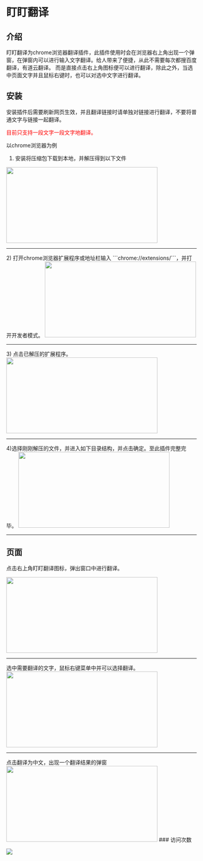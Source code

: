 # 盯盯翻译

## 介绍
盯盯翻译为chrome浏览器翻译插件，此插件使用时会在浏览器右上角出现一个弹窗，在弹窗内可以进行输入文字翻译。给人带来了便捷，从此不需要每次都搜百度翻译，有道云翻译。
而是直接点击右上角图标便可以进行翻译，除此之外，当选中页面文字并且鼠标右键时，也可以对选中文字进行翻译。



## 安装

安装插件后需要刷新网页生效，并且翻译链接时请单独对链接进行翻译，不要将普通文字与链接一起翻译。

<font color=red>目前只支持一段文字一段文字地翻译。</font>

以chrome浏览器为例
1) 安装将压缩包下载到本地，并解压得到以下文件

<img src="https://pic.imgdb.cn/item/6380d9f616f2c2beb14463e1.png" width = "400" height = "200"  />
<hr>
2) 打开chrome浏览器扩展程序或地址栏输入 ```chrome://extensions/```，并打开开发者模式。


<img src="https://pic.imgdb.cn/item/6380db3516f2c2beb149c945.png" width = "400" height = "200" />

<hr>
3) 点击已解压的扩展程序。

<img src="https://pic.imgdb.cn/item/6380dbb016f2c2beb14bebb7.png" width = "400" height = "200"   />

<hr>
4)选择刚刚解压的文件，并进入如下目录结构，并点击确定。至此插件完整完毕。

<img src="https://pic.imgdb.cn/item/6380dc2e16f2c2beb14d5622.png" width = "400" height = "200"   />
<hr>

## 页面

点击右上角盯盯翻译图标，弹出窗口中进行翻译。

<img src="https://pic.imgdb.cn/item/6380e03d16f2c2beb159c953.png" width = "400" height = "200"   />
<hr>
选中需要翻译的文字，鼠标右键菜单中并可以选择翻译。

<img src="https://pic.imgdb.cn/item/6380de0d16f2c2beb15361f1.jpg" width = "400" height = "200"   />
<hr>
点击翻译为中文，出现一个翻译结果的弹窗


<img src="https://pic.imgdb.cn/item/6382d30216f2c2beb1310ff5.png" width = "400" height = "200"   />
### 访问次数

![]( https://steins-gate-visitor-count.greenhandatsjtu.repl.co/{huanglonggui520})
